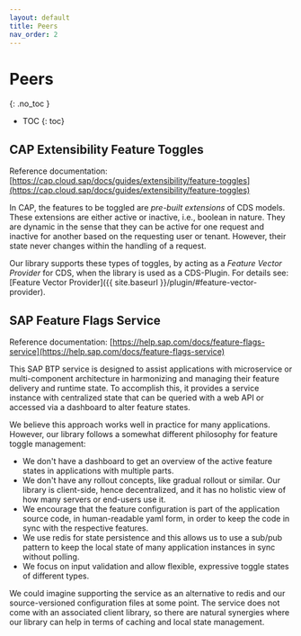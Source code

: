 ```yaml
---
layout: default
title: Peers
nav_order: 2
---
```


<!-- prettier-ignore-start -->
# Peers
{: .no_toc }
<!-- prettier-ignore-end -->

<!-- prettier-ignore -->
- TOC
{: toc}

## CAP Extensibility Feature Toggles

Reference documentation:
[https://cap.cloud.sap/docs/guides/extensibility/feature-toggles](https://cap.cloud.sap/docs/guides/extensibility/feature-toggles)

In CAP, the features to be toggled are _pre-built extensions_ of CDS models. These extensions are either active or
inactive, i.e., boolean in nature. They are dynamic in the sense that they can be active for one request and inactive
for another based on the requesting user or tenant. However, their state never changes within the handling of a
request.

Our library supports these types of toggles, by acting as a _Feature Vector Provider_ for CDS, when the library is used
as a CDS-Plugin. For details see: [Feature Vector Provider]({{ site.baseurl }}/plugin/#feature-vector-provider).

## SAP Feature Flags Service

Reference documentation:
[https://help.sap.com/docs/feature-flags-service](https://help.sap.com/docs/feature-flags-service)

This SAP BTP service is designed to assist applications with microservice or multi-component architecture in harmonizing
and managing their feature delivery and runtime state. To accomplish this, it provides a service instance with
centralized state that can be queried with a web API or accessed via a dashboard to alter feature states.

We believe this approach works well in practice for many applications. However, our library follows a somewhat different
philosophy for feature toggle management:

- We don't have a dashboard to get an overview of the active feature states in applications with multiple parts.
- We don't have any rollout concepts, like gradual rollout or similar. Our library is client-side, hence decentralized,
  and it has no holistic view of how many servers or end-users use it.
- We encourage that the feature configuration is part of the application source code, in human-readable yaml form, in
  order to keep the code in sync with the respective features.
- We use redis for state persistence and this allows us to use a sub/pub pattern to keep the local state of many
  application instances in sync without polling.
- We focus on input validation and allow flexible, expressive toggle states of different types.

We could imagine supporting the service as an alternative to redis and our source-versioned configuration files at
some point. The service does not come with an associated client library, so there are natural synergies where our
library can help in terms of caching and local state management.
